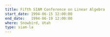 ```yaml
---
title: Fifth SIAM Conference on Linear Algebra
start_date: 1994-06-15 12:00:00
end_date:   1994-06-19 12:00:00
where: Snowbird, Utah
type: siam-la
---
```

